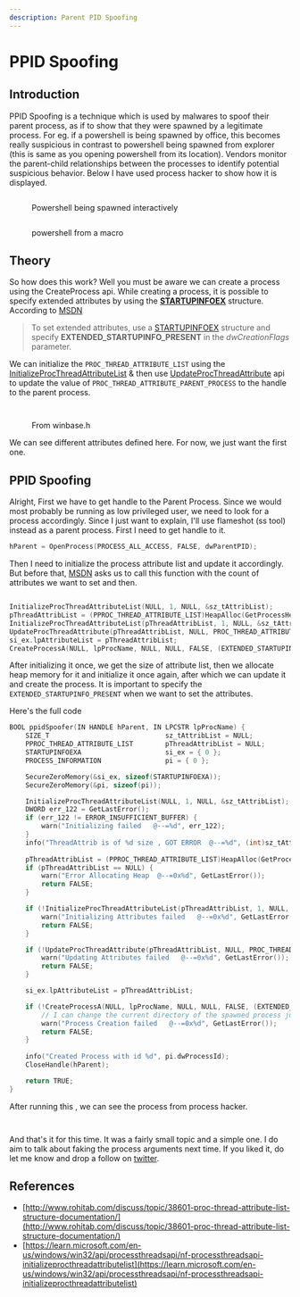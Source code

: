 ```yaml
---
description: Parent PID Spoofing
---
```


# PPID Spoofing

## Introduction

PPID Spoofing is a technique which is used by malwares to spoof their parent process, as if to show that they were spawned by a legitimate process. For eg. if a powershell is being spawned by office, this becomes really suspicious in contrast to powershell being spawned from explorer (this is same as you opening powershell from its location).  Vendors monitor the parent-child relationships between the processes to identify potential suspicious behavior. Below I have used process hacker to show how it is displayed.



<figure><img src="../../.gitbook/assets/image (56).png" alt=""><figcaption><p>Powershell being spawned interactively</p></figcaption></figure>

<figure><img src="../../.gitbook/assets/image (1) (1).png" alt=""><figcaption><p>powershell from a macro</p></figcaption></figure>

## Theory

So how does this work? Well you must be aware we can create a process using the CreateProcess api. While creating a process, it is possible to specify extended attributes by using the [**STARTUPINFOEX**](https://learn.microsoft.com/en-us/windows/desktop/api/winbase/ns-winbase-startupinfoexa) structure. According to [MSDN](https://learn.microsoft.com/en-us/windows/win32/api/processthreadsapi/nf-processthreadsapi-createprocessa)

> To set extended attributes, use a [STARTUPINFOEX](https://learn.microsoft.com/en-us/windows/desktop/api/winbase/ns-winbase-startupinfoexa) structure and specify **EXTENDED\_STARTUPINFO\_PRESENT** in the _dwCreationFlags_ parameter.

We can initialize the `PROC_THREAD_ATTRIBUTE_LIST` using the [InitializeProcThreadAttributeList](https://learn.microsoft.com/en-us/windows/win32/api/processthreadsapi/nf-processthreadsapi-initializeprocthreadattributelist) & then use [UpdateProcThreadAttribute](https://learn.microsoft.com/en-us/windows/win32/api/processthreadsapi/nf-processthreadsapi-updateprocthreadattribute) api to update the value of `PROC_THREAD_ATTRIBUTE_PARENT_PROCESS` to the handle to the parent process.&#x20;

<figure><img src="../../.gitbook/assets/image (2) (1).png" alt=""><figcaption></figcaption></figure>

<figure><img src="../../.gitbook/assets/image (4) (1).png" alt=""><figcaption><p>From winbase.h</p></figcaption></figure>

We can see different attributes defined here. For now, we just want the first one.&#x20;

## PPID Spoofing

Alright, First we have to get handle to the Parent Process. Since we would most probably be running as low privileged user, we need to look for a process accordingly. Since I just want to explain, I'll use flameshot (ss tool) instead as a parent process. First I need to get handle to it.

```c
hParent = OpenProcess(PROCESS_ALL_ACCESS, FALSE, dwParentPID);
```

&#x20;Then I need to initialize the process attribute list and update it accordingly. But before that, [MSDN](https://learn.microsoft.com/en-us/windows/win32/api/processthreadsapi/nf-processthreadsapi-initializeprocthreadattributelist) asks us to call this function with the count of attributes we want to set and then.

<figure><img src="../../.gitbook/assets/image (5) (1).png" alt=""><figcaption></figcaption></figure>

```c
InitializeProcThreadAttributeList(NULL, 1, NULL, &sz_tAttribList);
pThreadAttribList = (PPROC_THREAD_ATTRIBUTE_LIST)HeapAlloc(GetProcessHeap(), HEAP_ZERO_MEMORY, sz_tAttribList);
InitializeProcThreadAttributeList(pThreadAttribList, 1, NULL, &sz_tAttribList)
UpdateProcThreadAttribute(pThreadAttribList, NULL, PROC_THREAD_ATTRIBUTE_PARENT_PROCESS, &hParent, sizeof(HANDLE), NULL, NULL)
si_ex.lpAttributeList = pThreadAttribList;
CreateProcessA(NULL, lpProcName, NULL, NULL, FALSE, (EXTENDED_STARTUPINFO_PRESENT | CREATE_NO_WINDOW), NULL, "C:\\Windows\\System32", &si_ex.StartupInfo, &pi)
```

After initializing it once, we get the size of attribute list, then we allocate heap memory for it and initialize it once again, after which we can update it and create the process. It is important to specify the `EXTENDED_STARTUPINFO_PRESENT` when we want to set the attributes.

Here's the full code

```c
BOOL ppidSpoofer(IN HANDLE hParent, IN LPCSTR lpProcName) {
    SIZE_T                             sz_tAttribList = NULL;
    PPROC_THREAD_ATTRIBUTE_LIST        pThreadAttribList = NULL;
    STARTUPINFOEXA                     si_ex = { 0 };
    PROCESS_INFORMATION                pi = { 0 };

    SecureZeroMemory(&si_ex, sizeof(STARTUPINFOEXA));
    SecureZeroMemory(&pi, sizeof(pi));

    InitializeProcThreadAttributeList(NULL, 1, NULL, &sz_tAttribList);
    DWORD err_122 = GetLastError();
    if (err_122 != ERROR_INSUFFICIENT_BUFFER) {
        warn("Initializing failed   @--=%d", err_122);
    }
    info("ThreadAttrib is of %d size , GOT ERROR  @--=%d", (int)sz_tAttribList, GetLastError());
    
    pThreadAttribList = (PPROC_THREAD_ATTRIBUTE_LIST)HeapAlloc(GetProcessHeap(), HEAP_ZERO_MEMORY, sz_tAttribList);
    if (pThreadAttribList == NULL) {
        warn("Error Allocating Heap  @--=0x%d", GetLastError());
        return FALSE;
    }

    if (!InitializeProcThreadAttributeList(pThreadAttribList, 1, NULL, &sz_tAttribList)) {
        warn("Initializing Attributes failed   @--=0x%d", GetLastError());
        return FALSE;
    }

    if (!UpdateProcThreadAttribute(pThreadAttribList, NULL, PROC_THREAD_ATTRIBUTE_PARENT_PROCESS, &hParent, sizeof(HANDLE), NULL, NULL)) {
        warn("Updating Attributes failed   @--=0x%d", GetLastError());
        return FALSE;
    }

    si_ex.lpAttributeList = pThreadAttribList;

    if (!CreateProcessA(NULL, lpProcName, NULL, NULL, FALSE, (EXTENDED_STARTUPINFO_PRESENT | CREATE_NO_WINDOW), NULL, "C:\\Windows\\System32", &si_ex.StartupInfo, &pi)) {
        // I can change the current directory of the spawned process just by specifying where I want it to be ---------------- ^
        warn("Process Creation failed   @--=0x%d", GetLastError());
        return FALSE;
    }
    
    info("Created Process with id %d", pi.dwProcessId);
    CloseHandle(hParent);

    return TRUE;
}
```

After running this , we can see the process from process hacker.

<figure><img src="../../.gitbook/assets/image (6) (1).png" alt=""><figcaption></figcaption></figure>

<figure><img src="../../.gitbook/assets/image (8) (1).png" alt=""><figcaption></figcaption></figure>

And that's it for this time. It was a fairly small topic and a simple one. I do aim to talk about faking the process arguments next time. If you liked it, do let me know and drop a follow on [twitter](https://x.com/ZzN1NJ4).

## References

* [http://www.rohitab.com/discuss/topic/38601-proc-thread-attribute-list-structure-documentation/](http://www.rohitab.com/discuss/topic/38601-proc-thread-attribute-list-structure-documentation/)
* [https://learn.microsoft.com/en-us/windows/win32/api/processthreadsapi/nf-processthreadsapi-initializeprocthreadattributelist](https://learn.microsoft.com/en-us/windows/win32/api/processthreadsapi/nf-processthreadsapi-initializeprocthreadattributelist)







